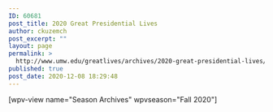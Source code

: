 ```yaml
---
ID: 60681
post_title: 2020 Great Presidential Lives
author: ckuzemch
post_excerpt: ""
layout: page
permalink: >
  http://www.umw.edu/greatlives/archives/2020-great-presidential-lives/
published: true
post_date: 2020-12-08 18:29:48
---
```

[wpv-view name="Season Archives" wpvseason="Fall 2020"]